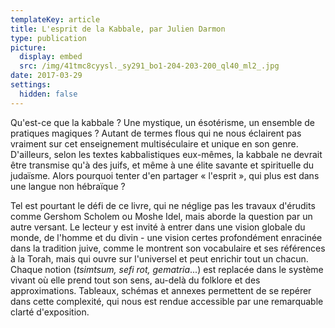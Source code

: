 ```yaml
---
templateKey: article
title: L'esprit de la Kabbale, par Julien Darmon
type: publication
picture:
  display: embed
  src: /img/41tmc8cyysl._sy291_bo1-204-203-200_ql40_ml2_.jpg
date: 2017-03-29
settings:
  hidden: false
---
```

Qu'est-ce que la kabbale ? Une mystique, un ésotérisme, un ensemble de pratiques magiques ? Autant de termes flous qui ne nous éclairent pas vraiment sur cet enseignement multiséculaire et unique en son genre. D'ailleurs, selon les textes kabbalistiques eux-mêmes, la kabbale ne devrait être transmise qu'à des juifs, et même à une élite savante et spirituelle du judaïsme. Alors pourquoi tenter d'en partager « l'esprit », qui plus est dans une langue non hébraïque ?

Tel est pourtant le défi de ce livre, qui ne néglige pas les travaux d'érudits comme Gershom Scholem ou Moshe Idel, mais aborde la question par un autre versant. Le lecteur y est invité à entrer dans une vision globale du monde, de l'homme et du divin - une vision certes profondément enracinée dans la tradition juive, comme le montrent son vocabulaire et ses références à la Torah, mais qui ouvre sur l'universel et peut enrichir tout un chacun. Chaque notion (*tsimtsum, sefi rot, gematria*...) est replacée dans le système vivant où elle prend tout son sens, au-delà du folklore et des approximations. Tableaux, schémas et annexes permettent de se repérer dans cette complexité, qui nous est rendue accessible par une remarquable clarté d'exposition.